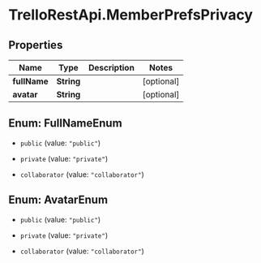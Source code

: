 # TrelloRestApi.MemberPrefsPrivacy

## Properties

Name | Type | Description | Notes
------------ | ------------- | ------------- | -------------
**fullName** | **String** |  | [optional] 
**avatar** | **String** |  | [optional] 



## Enum: FullNameEnum


* `public` (value: `"public"`)

* `private` (value: `"private"`)

* `collaborator` (value: `"collaborator"`)





## Enum: AvatarEnum


* `public` (value: `"public"`)

* `private` (value: `"private"`)

* `collaborator` (value: `"collaborator"`)




